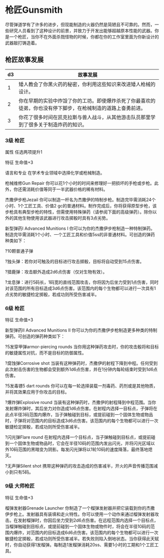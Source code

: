 # 枪匠Gunsmith

尽管弹道学有了许多的进步，但现能制造的火器仍然是简陋且不可靠的。然而，一些研究人员看到了这种设计的前景，并致力于开发出能够超越原本性能的武器。你是一个枪匠，当你不在外面杀戮怪物的时候，你都在你的工作室里面为你新设计的武器敲打铸造着。

## 枪匠故事发展

<table>
<thead>
<tr class="header">
<th>d3</th>
<th>故事发展</th>
</tr>
</thead>
<tbody>
<tr class="odd">
<td>1</td>
<td>矮人教会了你黑火药的秘密，你利用这些知识来改进矮人枪械的设计。</td>
</tr>
<tr class="even">
<td>2</td>
<td>你在早期的实验中炸毁了你的工坊。即使爆炸杀死了你最喜欢的徒弟，你也没有停下脚步，在枪械制造的道路上奋勇前进。</td>
</tr>
<tr class="odd">
<td>3</td>
<td>你花了很多时间在凯克拉斯与兽人战斗，从其他游击队员那里学到了很多关于制造炸药的知识。</td>
</tr>
</tbody>
</table>

### 3级 枪匠

属性 任选两项提升1

特征 生命值+3

语言和专业 在学术专业领域中选择化学或枪械制造。

枪械维修Gun Repair
你可以花1个小时的时间来修理好一把损坏的手枪或步枪。此外，你还需消耗价值等同于一半武器价格的稀有材料。

杰撒伊步枪Jezail
你可以制造一杆名为杰撒伊的特制步枪。制造完毕需消耗24个小时、1个工匠工具、价值2
gc的普通材料。制作完成后，你将获得原型步枪，该步枪具有典型步枪的特性，但需使用特殊弹药（请参阅下面的高级弹药）。除你以外的其他生物使用该武器进行攻击掷骰时具有3点劣势。

新型弹药I Advanced Munitions I
你可以为你的杰撒伊步枪制造一种特制弹药。制造完毕需消耗1个小时、一个工匠工具和价值5ss的非普通材料。可创造的弹药种类如下：

?10颗普通子弹

?独头弹：若你对可触及的目标进行攻击掷骰，目标将自动受到15点伤害。

?猎鹿弹：攻击额外造成2d6点伤害（仅对生物有效）。

?龙息弹：进行5码长，1码宽的直线范围攻击，你将因为后坐力受到1点伤害，同时对该范围的所有目标造成3d6点伤害。该范围内的每个生物都可以进行一次具有1点劣势的敏捷检定掷骰，若成功则所受伤害减半。

### 6级 枪匠

特征 生命值+3

新型弹药II Advanced Munitions II
你可以为你的杰撒伊步枪制造更多种类的特制弹药。可创造的弹药种类如下：

?5发穿甲弹armor-piercing rounds
当你用这种弹药攻击时，你的攻击骰将和目标的敏捷属性对抗，而不是目标的防御属性。

?腐蚀弹Corrosive shot
当装有这种弹药时，杰撒伊的射程下降到中程。任何受到此次射击伤害的生物都会受到额外1d6点伤害，并在1分钟内每轮结束时受到1d6点伤害。

?5发毒镖5 dart rounds
你可以在每一轮选择装载一剂毒药、药剂或是其他物质，并将其效果应用于你攻击的目标。

?爆炸弹Explosive round
当装有这种弹药时，杰撒伊的射程降到中程范围。当你发射爆炸弹时，其后坐力对你造成1d6点伤害。在射程内选择一目标点，子弹将在此点半径3码范围内爆炸，当子弹触碰到目标，或提前碰到一个固体生物或物品时，子弹将对范围内的目标造成3d6点伤害。该范围内的每个生物都可以进行一次敏捷检定掷骰，若成功则所受伤害减半。

?闪光弹Flare round
在射程内选择一个目标点，当子弹触碰到目标点，或提前碰到一个固体生物或物品时，它会在半径10码的范围内发出闪光，并将闪光区域以外10码范围的黑暗变为阴影。每发闪光弹将以1轮10码的速度降落，最终落地熄灭。

?无声弹Silent shot
携带这种弹药的攻击造成的伤害减半，开火的声音传播范围减小到只有5码。

### 9级 大师枪匠

特征 生命值+3

榴弹发射器Grenade Launcher
你制造了一个榴弹发射器并把它装载到你的杰撒伊步枪上。发射器具有装填和走火特性。你可以使用一个动作来通过榴弹发射器攻击。在发射榴弹时，你因后坐力受到2d6点伤害。在远程范围内选择一个目标点，当榴弹触碰到目标点，或提前碰到一个固体生物或物件时，将会在半径10码的范围内爆炸，对范围内的目标造成6d6点伤害。该范围内的每个生物都可以进行一次敏捷检定掷骰，若成功则所受伤害减半。若失败则陷入倒地状态。当你获得此天赋时，你自动获得1发榴弹。每制造1发榴弹消耗20ss、需要1小时的工期和1个工匠工具。
